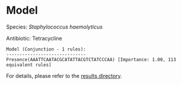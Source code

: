
# Model

Species: *Staphylococcus haemolyticus*

Antibiotic: Tetracycline

```
Model (Conjunction - 1 rules):
------------------------------
Presence(AAATTCAATACGCATATTACGTCTATCCCAA) [Importance: 1.00, 113 equivalent rules]

```

For details, please refer to the [results directory](../../../../../results/scm_b/staphylococcus%20haemolyticus/tetracycline/repeat_3/).

